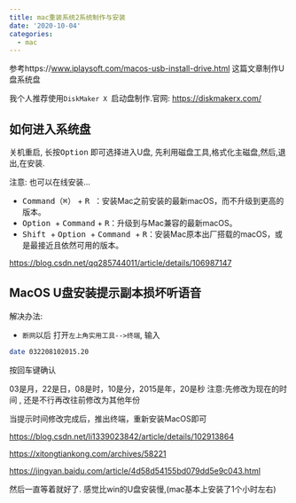 ```yaml
---
title: mac重装系统2系统制作与安装
date: '2020-10-04'
categories:
  - mac
---
```




参考https://www.iplaysoft.com/macos-usb-install-drive.html 这篇文章制作U盘系统盘

我个人推荐使用`DiskMaker X `启动盘制作.官网: https://diskmakerx.com/



## 如何进入系统盘

关机重启, 长按<kbd>Option</kbd> 即可选择进入U盘, 先利用磁盘工具,格式化主磁盘,然后,退出,在安装.

注意: 也可以在线安装...

- <kbd>Command（⌘）</kbd> + <kbd>R </kbd>：安装Mac之前安装的最新macOS，而不升级到更高的版本。
- <kbd>Option </kbd> + <kbd> Command</kbd> + <kbd>R</kbd>：升级到与Mac兼容的最新macOS。
- <kbd>Shift </kbd>+ <kbd>Option </kbd>+ <kbd>Command </kbd>+ <kbd>R</kbd>：安装Mac原本出厂搭载的macOS，或是最接近且依然可用的版本。

https://blog.csdn.net/qq285744011/article/details/106987147



##  MacOS U盘安装提示副本损坏听语音

解决办法:

- `断网`以后 打开`左上角实用工具-->终端`, 输入

```bash
date 032208102015.20
```

按回车键确认

03是月，22是日，08是时，10是分，2015是年，20是秒
注意:先修改为现在的时间 , 还是不行再改往前修改为其他年份

当提示时间修改完成后，推出终端，重新安装MacOS即可



 https://blog.csdn.net/li1339023842/article/details/102913864

https://xitongtiankong.com/archives/58221

https://jingyan.baidu.com/article/4d58d54155bd079dd5e9c043.html

然后一直等着就好了. 感觉比win的U盘安装慢,(mac基本上安装了1个小时左右)
